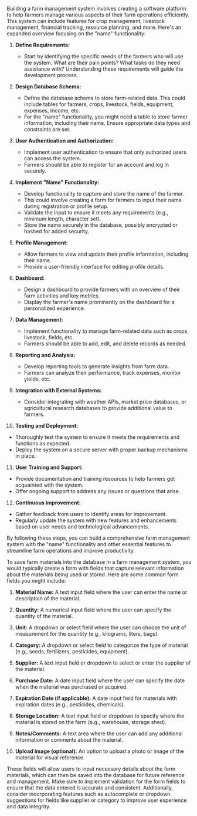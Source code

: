 Building a farm management system involves creating a software platform to help farmers manage various aspects of their farm operations efficiently. This system can include features for crop management, livestock management, financial tracking, resource planning, and more. Here's an expanded overview focusing on the "name" functionality:

1. **Define Requirements:**
   - Start by identifying the specific needs of the farmers who will use the system. What are their pain points? What tasks do they need assistance with? Understanding these requirements will guide the development process.

2. **Design Database Schema:**
   - Define the database schema to store farm-related data. This could include tables for farmers, crops, livestock, fields, equipment, expenses, income, etc.
   - For the "name" functionality, you might need a table to store farmer information, including their name. Ensure appropriate data types and constraints are set.

3. **User Authentication and Authorization:**
   - Implement user authentication to ensure that only authorized users can access the system.
   - Farmers should be able to register for an account and log in securely.

4. **Implement "Name" Functionality:**
   - Develop functionality to capture and store the name of the farmer.
   - This could involve creating a form for farmers to input their name during registration or profile setup.
   - Validate the input to ensure it meets any requirements (e.g., minimum length, character set).
   - Store the name securely in the database, possibly encrypted or hashed for added security.

5. **Profile Management:**
   - Allow farmers to view and update their profile information, including their name.
   - Provide a user-friendly interface for editing profile details.

6. **Dashboard:**
   - Design a dashboard to provide farmers with an overview of their farm activities and key metrics.
   - Display the farmer's name prominently on the dashboard for a personalized experience.

7. **Data Management:**
   - Implement functionality to manage farm-related data such as crops, livestock, fields, etc.
   - Farmers should be able to add, edit, and delete records as needed.

8. **Reporting and Analysis:**
   - Develop reporting tools to generate insights from farm data.
   - Farmers can analyze their performance, track expenses, monitor yields, etc.
   
9. **Integration with External Systems:**
   - Consider integrating with weather APIs, market price databases, or agricultural research databases to provide additional value to farmers.

10. **Testing and Deployment:**
   - Thoroughly test the system to ensure it meets the requirements and functions as expected.
   - Deploy the system on a secure server with proper backup mechanisms in place.

11. **User Training and Support:**
   - Provide documentation and training resources to help farmers get acquainted with the system.
   - Offer ongoing support to address any issues or questions that arise.

12. **Continuous Improvement:**
   - Gather feedback from users to identify areas for improvement.
   - Regularly update the system with new features and enhancements based on user needs and technological advancements.

By following these steps, you can build a comprehensive farm management system with the "name" functionality and other essential features to streamline farm operations and improve productivity.


To save farm materials into the database in a farm management system, you would typically create a form with fields that capture relevant information about the materials being used or stored. Here are some common form fields you might include:

1. **Material Name:** A text input field where the user can enter the name or description of the material.

2. **Quantity:** A numerical input field where the user can specify the quantity of the material.

3. **Unit:** A dropdown or select field where the user can choose the unit of measurement for the quantity (e.g., kilograms, liters, bags).

4. **Category:** A dropdown or select field to categorize the type of material (e.g., seeds, fertilizers, pesticides, equipment).

5. **Supplier:** A text input field or dropdown to select or enter the supplier of the material.

6. **Purchase Date:** A date input field where the user can specify the date when the material was purchased or acquired.

7. **Expiration Date (if applicable):** A date input field for materials with expiration dates (e.g., pesticides, chemicals).

8. **Storage Location:** A text input field or dropdown to specify where the material is stored on the farm (e.g., warehouse, storage shed).

9. **Notes/Comments:** A text area where the user can add any additional information or comments about the material.

10. **Upload Image (optional):** An option to upload a photo or image of the material for visual reference.

These fields will allow users to input necessary details about the farm materials, which can then be saved into the database for future reference and management. Make sure to implement validation for the form fields to ensure that the data entered is accurate and consistent. Additionally, consider incorporating features such as autocomplete or dropdown suggestions for fields like supplier or category to improve user experience and data integrity.